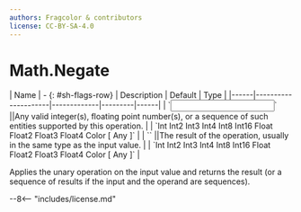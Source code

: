 ```yaml
---
authors: Fragcolor & contributors
license: CC-BY-SA-4.0
---
```



# Math.Negate

<div class="sh-parameters" markdown="1">
| Name | - {: #sh-flags-row} | Description | Default | Type |
|------|---------------------|-------------|---------|------|
| `<input>` ||Any valid integer(s), floating point number(s), or a sequence of such entities supported by this operation. | | `Int Int2 Int3 Int4 Int8 Int16 Float Float2 Float3 Float4 Color [ Any ]` |
| `<output>` ||The result of the operation, usually in the same type as the input value. | | `Int Int2 Int3 Int4 Int8 Int16 Float Float2 Float3 Float4 Color [ Any ]` |

</div>

Applies the unary operation on the input value and returns the result (or a sequence of results if the input and the operand are sequences).

--8<-- "includes/license.md"
